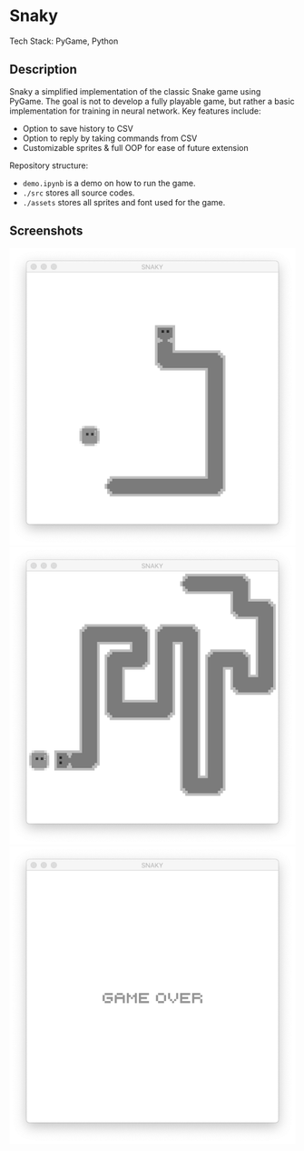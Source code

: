 # Snaky
Tech Stack: PyGame, Python

## Description
Snaky a simplified implementation of the classic Snake game using PyGame. The goal is not to develop a fully playable game, but rather a basic implementation for training in neural network.  Key features include:
- Option to save history to CSV 
- Option to reply by taking commands from CSV 
- Customizable sprites & full OOP for ease of future extension

Repository structure:  
- `demo.ipynb` is a demo on how to run the game.
- `./src` stores all source codes.
- `./assets` stores all sprites and font used for the game.

## Screenshots
![](./_img/screenshot_01.png)
![](./_img/screenshot_02.png)
![](./_img/screenshot_03.png)
